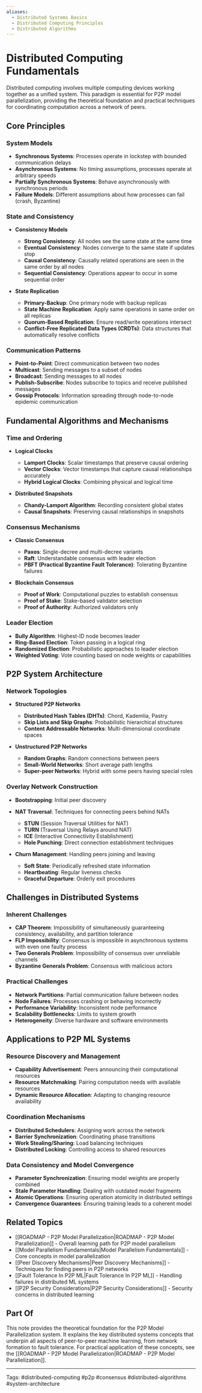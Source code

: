 ```yaml
---
aliases:
  - Distributed Systems Basics
  - Distributed Computing Principles
  - Distributed Algorithms
---
```


# Distributed Computing Fundamentals

Distributed computing involves multiple computing devices working together as a unified system. This paradigm is essential for P2P model parallelization, providing the theoretical foundation and practical techniques for coordinating computation across a network of peers.

## Core Principles

### System Models

- **Synchronous Systems**: Processes operate in lockstep with bounded communication delays
- **Asynchronous Systems**: No timing assumptions, processes operate at arbitrary speeds
- **Partially Synchronous Systems**: Behave asynchronously with synchronous periods
- **Failure Models**: Different assumptions about how processes can fail (crash, Byzantine)

### State and Consistency

- **Consistency Models**
  - **Strong Consistency**: All nodes see the same state at the same time
  - **Eventual Consistency**: Nodes converge to the same state if updates stop
  - **Causal Consistency**: Causally related operations are seen in the same order by all nodes
  - **Sequential Consistency**: Operations appear to occur in some sequential order

- **State Replication**
  - **Primary-Backup**: One primary node with backup replicas
  - **State Machine Replication**: Apply same operations in same order on all replicas
  - **Quorum-Based Replication**: Ensure read/write operations intersect
  - **Conflict-Free Replicated Data Types (CRDTs)**: Data structures that automatically resolve conflicts

### Communication Patterns

- **Point-to-Point**: Direct communication between two nodes
- **Multicast**: Sending messages to a subset of nodes
- **Broadcast**: Sending messages to all nodes
- **Publish-Subscribe**: Nodes subscribe to topics and receive published messages
- **Gossip Protocols**: Information spreading through node-to-node epidemic communication

## Fundamental Algorithms and Mechanisms

### Time and Ordering

- **Logical Clocks**
  - **Lamport Clocks**: Scalar timestamps that preserve causal ordering
  - **Vector Clocks**: Vector timestamps that capture causal relationships accurately
  - **Hybrid Logical Clocks**: Combining physical and logical time

- **Distributed Snapshots**
  - **Chandy-Lamport Algorithm**: Recording consistent global states
  - **Causal Snapshots**: Preserving causal relationships in snapshots

### Consensus Mechanisms

- **Classic Consensus**
  - **Paxos**: Single-decree and multi-decree variants
  - **Raft**: Understandable consensus with leader election
  - **PBFT (Practical Byzantine Fault Tolerance)**: Tolerating Byzantine failures

- **Blockchain Consensus**
  - **Proof of Work**: Computational puzzles to establish consensus
  - **Proof of Stake**: Stake-based validator selection
  - **Proof of Authority**: Authorized validators only

### Leader Election

- **Bully Algorithm**: Highest-ID node becomes leader
- **Ring-Based Election**: Token passing in a logical ring
- **Randomized Election**: Probabilistic approaches to leader election
- **Weighted Voting**: Vote counting based on node weights or capabilities

## P2P System Architecture

### Network Topologies

- **Structured P2P Networks**
  - **Distributed Hash Tables (DHTs)**: Chord, Kademlia, Pastry
  - **Skip Lists and Skip Graphs**: Probabilistic hierarchical structures
  - **Content Addressable Networks**: Multi-dimensional coordinate spaces

- **Unstructured P2P Networks**
  - **Random Graphs**: Random connections between peers
  - **Small-World Networks**: Short average path lengths
  - **Super-peer Networks**: Hybrid with some peers having special roles

### Overlay Network Construction

- **Bootstrapping**: Initial peer discovery
- **NAT Traversal**: Techniques for connecting peers behind NATs
  - **STUN** (Session Traversal Utilities for NAT)
  - **TURN** (Traversal Using Relays around NAT)
  - **ICE** (Interactive Connectivity Establishment)
  - **Hole Punching**: Direct connection establishment techniques

- **Churn Management**: Handling peers joining and leaving
  - **Soft State**: Periodically refreshed state information
  - **Heartbeating**: Regular liveness checks
  - **Graceful Departure**: Orderly exit procedures

## Challenges in Distributed Systems

### Inherent Challenges

- **CAP Theorem**: Impossibility of simultaneously guaranteeing consistency, availability, and partition tolerance
- **FLP Impossibility**: Consensus is impossible in asynchronous systems with even one faulty process
- **Two Generals Problem**: Impossibility of consensus over unreliable channels
- **Byzantine Generals Problem**: Consensus with malicious actors

### Practical Challenges

- **Network Partitions**: Partial communication failure between nodes
- **Node Failures**: Processes crashing or behaving incorrectly
- **Performance Variability**: Inconsistent node performance
- **Scalability Bottlenecks**: Limits to system growth
- **Heterogeneity**: Diverse hardware and software environments

## Applications to P2P ML Systems

### Resource Discovery and Management

- **Capability Advertisement**: Peers announcing their computational resources
- **Resource Matchmaking**: Pairing computation needs with available resources
- **Dynamic Resource Allocation**: Adapting to changing resource availability

### Coordination Mechanisms

- **Distributed Schedulers**: Assigning work across the network
- **Barrier Synchronization**: Coordinating phase transitions
- **Work Stealing/Sharing**: Load balancing techniques
- **Distributed Locking**: Controlling access to shared resources

### Data Consistency and Model Convergence

- **Parameter Synchronization**: Ensuring model weights are properly combined
- **Stale Parameter Handling**: Dealing with outdated model fragments
- **Atomic Operations**: Ensuring operation atomicity in distributed settings
- **Convergence Guarantees**: Ensuring training leads to a coherent model

## Related Topics

- [[ROADMAP - P2P Model Parallelization|ROADMAP - P2P Model Parallelization]] - Overall learning path for P2P model parallelism
- [[Model Parallelism Fundamentals|Model Parallelism Fundamentals]] - Core concepts in model parallelization
- [[Peer Discovery Mechanisms|Peer Discovery Mechanisms]] - Techniques for finding peers in P2P networks
- [[Fault Tolerance In P2P ML|Fault Tolerance In P2P ML]] - Handling failures in distributed ML systems
- [[P2P Security Considerations|P2P Security Considerations]] - Security concerns in distributed learning

## Part Of

This note provides the theoretical foundation for the P2P Model Parallelization system. It explains the key distributed systems concepts that underpin all aspects of peer-to-peer machine learning, from network formation to fault tolerance. For practical application of these concepts, see the [[ROADMAP - P2P Model Parallelization|ROADMAP - P2P Model Parallelization]].

---
Tags: #distributed-computing #p2p #consensus #distributed-algorithms #system-architecture 